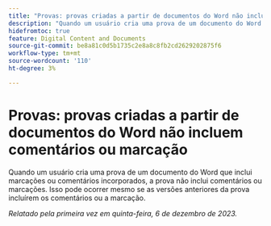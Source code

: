 ```yaml
---
title: "Provas: provas criadas a partir de documentos do Word não incluem comentários ou marcação"
description: "Quando um usuário cria uma prova de um documento do Word que inclui marcações ou comentários incorporados, a prova não inclui os comentários ou marcações. Isso pode ocorrer mesmo se as versões anteriores da prova incluírem os comentários ou a marcação."
hidefromtoc: true
feature: Digital Content and Documents
source-git-commit: be8a81c0d5b1735c2e8a8c8fb2cd2629202875f6
workflow-type: tm+mt
source-wordcount: '110'
ht-degree: 3%

---
```



# Provas: provas criadas a partir de documentos do Word não incluem comentários ou marcação

<!--WF and EFP TOCs-->

Quando um usuário cria uma prova de um documento do Word que inclui marcações ou comentários incorporados, a prova não inclui comentários ou marcações. Isso pode ocorrer mesmo se as versões anteriores da prova incluírem os comentários ou a marcação.

_Relatado pela primeira vez em quinta-feira, 6 de dezembro de 2023._
